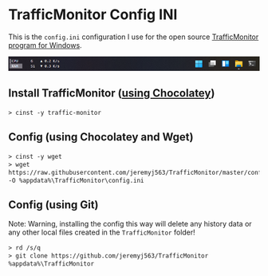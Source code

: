 # TrafficMonitor Config INI
This is the `config.ini` configuration I use for the open source [TrafficMonitor program for Windows](https://github.com/zhongyang219/TrafficMonitor).

![traffic-monitor-example](example.png "example")

## Install TrafficMonitor ([using Chocolatey](https://community.chocolatey.org/packages/traffic-monitor))
```
> cinst -y traffic-monitor
```

## Config (using Chocolatey and Wget)
```
> cinst -y wget
> wget https://raw.githubusercontent.com/jeremyj563/TrafficMonitor/master/config.ini -O %appdata%\TrafficMonitor\config.ini
```

## Config (using Git)
Note: Warning, installing the config this way will delete any history data or any other local files created in the `TrafficMonitor` folder!
```
> rd /s/q 
> git clone https://github.com/jeremyj563/TrafficMonitor %appdata%\TrafficMonitor
```